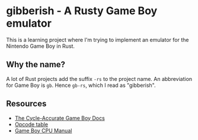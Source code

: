 # gibberish - A Rusty Game Boy emulator

This is a learning project where I'm trying to implement an emulator for the
Nintendo Game Boy in Rust.

## Why the name?

A lot of Rust projects add the suffix `-rs` to the project name. An abbreviation
for Game Boy is `gb`. Hence `gb-rs`, which I read as "gibberish".

## Resources

* [The Cycle-Accurate Game Boy
  Docs](https://github.com/AntonioND/giibiiadvance/blob/master/docs/TCAGBD.pdf)
* [Opcode table](http://www.cochoy.fr/gb-doc/gameboy-opcodes.html)
* [Game Boy CPU Manual](http://marc.rawer.de/Gameboy/Docs/GBCPUman.pdf)
